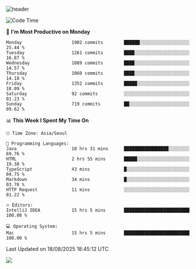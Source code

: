 ![header](https://capsule-render.vercel.app/api?type=Egg&color=timeAuto&height=300&section=header&text=PoPo&fontSize=90&animation=fadeIn)

  <!--START_SECTION:waka-->
![Code Time](http://img.shields.io/badge/Code%20Time-2%2C908%20hrs%2014%20mins-blue)

📅 **I'm Most Productive on Monday** 

```text
Monday                   1902 commits        ██████░░░░░░░░░░░░░░░░░░░   25.44 % 
Tuesday                  1261 commits        ████░░░░░░░░░░░░░░░░░░░░░   16.87 % 
Wednesday                1089 commits        ████░░░░░░░░░░░░░░░░░░░░░   14.57 % 
Thursday                 1060 commits        ████░░░░░░░░░░░░░░░░░░░░░   14.18 % 
Friday                   1352 commits        █████░░░░░░░░░░░░░░░░░░░░   18.09 % 
Saturday                 92 commits          ░░░░░░░░░░░░░░░░░░░░░░░░░   01.23 % 
Sunday                   719 commits         ██░░░░░░░░░░░░░░░░░░░░░░░   09.62 % 
```


📊 **This Week I Spent My Time On** 

```text
🕑︎ Time Zone: Asia/Seoul

💬 Programming Languages: 
Java                     10 hrs 31 mins      █████████████████░░░░░░░░   69.76 % 
HTML                     2 hrs 55 mins       █████░░░░░░░░░░░░░░░░░░░░   19.38 % 
TypeScript               43 mins             █░░░░░░░░░░░░░░░░░░░░░░░░   04.75 % 
Markdown                 34 mins             █░░░░░░░░░░░░░░░░░░░░░░░░   03.78 % 
HTTP Request             11 mins             ░░░░░░░░░░░░░░░░░░░░░░░░░   01.22 % 

🔥 Editors: 
IntelliJ IDEA            15 hrs 5 mins       █████████████████████████   100.00 % 

💻 Operating System: 
Mac                      15 hrs 5 mins       █████████████████████████   100.00 % 
```


 Last Updated on 18/08/2025 18:45:12 UTC
<!--END_SECTION:waka-->



<img src="https://capsule-render.vercel.app/api?type=Egg&color=timeAuto&height=300&section=footer&text=PoPo&fontSize=90&animation=fadeIn&reversal=true" />
